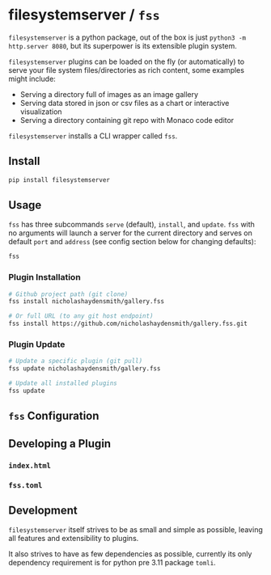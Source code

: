 # filesystemserver / `fss`

`filesystemserver` is a python package, out of the box is just `python3 -m http.server 8080`, but its superpower is its extensible plugin system.

`filesystemserver` plugins can be loaded on the fly (or automatically) to serve your file system files/directories as rich content, some examples might include:
- Serving a directory full of images as an image gallery
- Serving data stored in json or csv files as a chart or interactive visualization
- Serving a directory containing git repo with Monaco code editor

`filesystemserver` installs a CLI wrapper called `fss`.

## Install
```bash
pip install filesystemserver
```

## Usage
`fss` has three subcommands `serve` (default), `install`, and `update`. `fss` with no arguments will launch a server for the current directory and serves on default `port` and `address` (see config section below for changing defaults):

```bash
fss
```

### Plugin Installation
```bash
# Github project path (git clone)
fss install nicholashaydensmith/gallery.fss

# Or full URL (to any git host endpoint)
fss install https://github.com/nicholashaydensmith/gallery.fss.git
```

### Plugin Update
```bash
# Update a specific plugin (git pull)
fss update nicholashaydensmith/gallery.fss

# Update all installed plugins
fss update
```

## `fss` Configuration

## Developing a Plugin

### `index.html`

### `fss.toml`

## Development

`filesystemserver` itself strives to be as small and simple as possible, leaving all features and extensibility to plugins.

It also strives to have as few dependencies as possible, currently its only dependency requirement is for python pre 3.11 package `tomli`.
